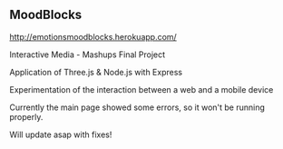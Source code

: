 ## MoodBlocks

http://emotionsmoodblocks.herokuapp.com/

Interactive Media - Mashups
Final Project

Application of Three.js & Node.js with Express

Experimentation of the interaction between a web and a mobile device

Currently the main page showed some errors, so it won't be running properly.

Will update asap with fixes!
